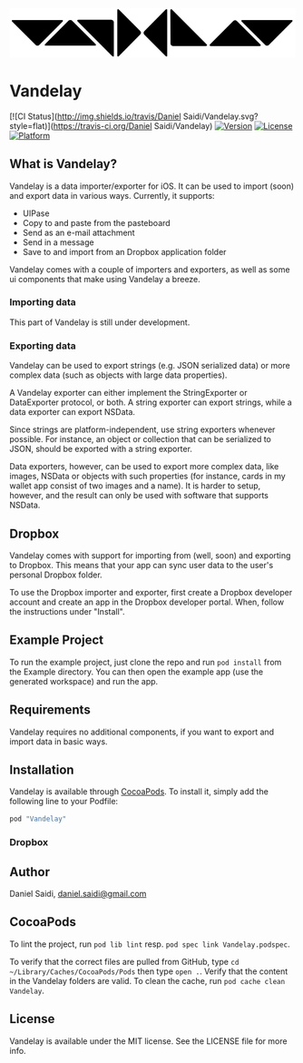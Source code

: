 ![Vandelay logo](Assets/logo-900.png "Vandelay")

# Vandelay

[![CI Status](http://img.shields.io/travis/Daniel Saidi/Vandelay.svg?style=flat)](https://travis-ci.org/Daniel Saidi/Vandelay)
[![Version](https://img.shields.io/cocoapods/v/Vandelay.svg?style=flat)](http://cocoapods.org/pods/Vandelay)
[![License](https://img.shields.io/cocoapods/l/Vandelay.svg?style=flat)](http://cocoapods.org/pods/Vandelay)
[![Platform](https://img.shields.io/cocoapods/p/Vandelay.svg?style=flat)](http://cocoapods.org/pods/Vandelay)


## What is Vandelay?

Vandelay is a data importer/exporter for iOS. It can be used to import (soon) and export data in
various ways. Currently, it supports:

 - UIPase
 - Copy to and paste from the pasteboard
 - Send as an e-mail attachment
 - Send in a message
 - Save to and import from an Dropbox application folder

Vandelay comes with a couple of importers and exporters, as well as some ui components that make
using Vandelay a breeze.


### Importing data

This part of Vandelay is still under development.


### Exporting data

Vandelay can be used to export strings (e.g. JSON serialized data) or more complex data (such as
objects with large data properties).

A Vandelay exporter can either implement the StringExporter or DataExporter protocol, or both. A
string exporter can export strings, while a data exporter can export NSData.

Since strings are platform-independent, use string exporters whenever possible. For instance, an
object or collection that can be serialized to JSON, should be exported with a string exporter.

Data exporters, however, can be used to export more complex data, like images, NSData or objects
with such properties (for instance, cards in my wallet app consist of two images and a name). It
is harder to setup, however, and the result can only be used with software that supports NSData.


## Dropbox

Vandelay comes with support for importing from (well, soon) and exporting to Dropbox. This means
that your app can sync user data to the user's personal Dropbox folder.

To use the Dropbox importer and exporter, first create a Dropbox developer account and create an
app in the Dropbox developer portal. When, follow the instructions under "Install".




## Example Project

To run the example project, just clone the repo and run `pod install` from the Example directory.
You can then open the example app (use the generated workspace) and run the app.


## Requirements

Vandelay requires no additional components, if you want to export and import data in basic ways.





## Installation

Vandelay is available through [CocoaPods](http://cocoapods.org). To install
it, simply add the following line to your Podfile:

```ruby
pod "Vandelay"
```

### Dropbox





## Author

Daniel Saidi, daniel.saidi@gmail.com


## CocoaPods

To lint the project, run `pod lib lint` resp. `pod spec link Vandelay.podspec`.

To verify that the correct files are pulled from GitHub, type `cd ~/Library/Caches/CocoaPods/Pods`
then type `open .`. Verify that the content in the Vandelay folders are valid. To clean the cache,
run `pod cache clean Vandelay`.


## License

Vandelay is available under the MIT license. See the LICENSE file for more info.
